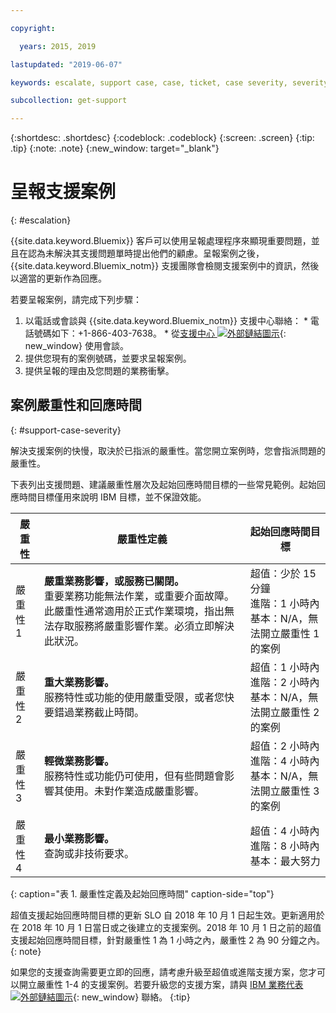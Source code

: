 ```yaml
---

copyright:

  years: 2015, 2019

lastupdated: "2019-06-07"

keywords: escalate, support case, case, ticket, case severity, severity 

subcollection: get-support

---
```



{:shortdesc: .shortdesc}
{:codeblock: .codeblock}
{:screen: .screen}
{:tip: .tip}
{:note: .note}
{:new_window: target="_blank"}


# 呈報支援案例
{: #escalation}

{{site.data.keyword.Bluemix}} 客戶可以使用呈報處理程序來顯現重要問題，並且在認為未解決其支援問題單時提出他們的顧慮。呈報案例之後，{{site.data.keyword.Bluemix_notm}} 支援團隊會檢閱支援案例中的資訊，然後以適當的更新作為回應。

 若要呈報案例，請完成下列步驟：

  1. 以電話或會談與 {{site.data.keyword.Bluemix_notm}} 支援中心聯絡：
    * 電話號碼如下：+1-866-403-7638。
    * 從[支援中心 ![外部鏈結圖示](../icons/launch-glyph.svg "外部鏈結圖示")](https://{DomainName}/unifiedsupport/supportcenter){: new_window} 使用會談。
  2. 提供您現有的案例號碼，並要求呈報案例。
  3. 提供呈報的理由及您問題的業務衝擊。

## 案例嚴重性和回應時間
{: #support-case-severity}

解決支援案例的快慢，取決於已指派的嚴重性。當您開立案例時，您會指派問題的嚴重性。

下表列出支援問題、建議嚴重性層次及起始回應時間目標的一些常見範例。起始回應時間目標僅用來說明 IBM 目標，並不保證效能。

|嚴重性|嚴重性定義|起始回應時間目標|
|-----|------- | ----- |
|嚴重性 1|<strong>嚴重業務影響，或服務已關閉。</strong><br> 重要業務功能無法作業，或重要介面故障。此嚴重性通常適用於正式作業環境，指出無法存取服務將嚴重影響作業。必須立即解決此狀況。|超值：少於 15 分鐘<br> 進階：1 小時內<br> 基本：N/A，無法開立嚴重性 1 的案例|
|嚴重性 2|<strong>重大業務影響。</strong> <br> 服務特性或功能的使用嚴重受限，或者您快要錯過業務截止時間。|超值：1 小時內<br> 進階：2 小時內<br> 基本：N/A，無法開立嚴重性 2 的案例|
|嚴重性 3|<strong>輕微業務影響。</strong> <br> 服務特性或功能仍可使用，但有些問題會影響其使用。未對作業造成嚴重影響。|超值：2 小時內<br> 進階：4 小時內<br> 基本：N/A，無法開立嚴重性 3 的案例|
|嚴重性 4|<strong>最小業務影響。</strong> <br> 查詢或非技術要求。|超值：4 小時內<br> 進階：8 小時內<br> 基本：最大努力|
{: caption="表 1. 嚴重性定義及起始回應時間" caption-side="top"}

超值支援起始回應時間目標的更新 SLO 自 2018 年 10 月 1 日起生效。更新適用於在 2018 年 10 月 1 日當日或之後建立的支援案例。2018 年 10 月 1 日之前的超值支援起始回應時間目標，針對嚴重性 1 為 1 小時之內，嚴重性 2 為 90 分鐘之內。
{: note}

如果您的支援查詢需要更立即的回應，請考慮升級至超值或進階支援方案，您才可以開立嚴重性 1-4 的支援案例。若要升級您的支援方案，請與 [IBM 業務代表 ![外部鏈結圖示](../icons/launch-glyph.svg "外部鏈結圖示")](https://www.ibm.com/contact/us/en/?lnk=flg-cont-usen){: new_window} 聯絡。
{:tip}
